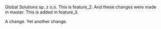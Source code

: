 Global Solutions sp. z o.o.
This is feature_2.
And these changes were made in master.
This is added in feature_3.

 A change.
 Yet another change.